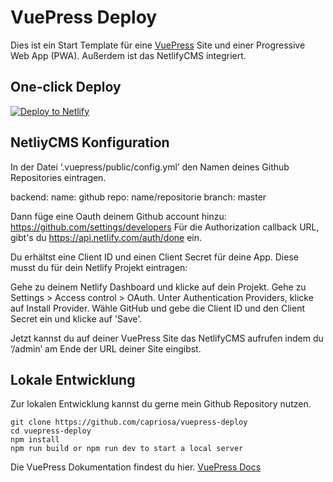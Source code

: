 # VuePress Deploy

Dies ist ein Start Template für eine [VuePress](https://vuepress.vuejs.org) Site und einer Progressive Web App (PWA).
Außerdem ist das NetlifyCMS integriert.

## One-click Deploy

[![Deploy to Netlify](https://www.netlify.com/img/deploy/button.svg)](https://app.netlify.com/start/deploy?repository=https://github.com/capriosa/vuepress-deploy)

## NetliyCMS Konfiguration

In der Datei ‘.vuepress/public/config.yml’ den Namen deines Github Repositories eintragen.

backend:
  name: github
  repo: name/repositorie
  branch: master

Dann füge eine Oauth deinem Github account hinzu: https://github.com/settings/developers Für die Authorization callback URL, gibt's du https://api.netlify.com/auth/done ein.

Du erhältst eine Client ID und einen Client Secret für deine App. Diese musst du für dein Netlify Projekt eintragen:

Gehe zu deinem Netlify Dashboard und klicke auf dein Projekt.
Gehe zu Settings > Access control > OAuth.
Unter Authentication Providers, klicke auf Install Provider.
Wähle GitHub und gebe die Client ID und den Client Secret ein und klicke auf 'Save'.

Jetzt kannst du auf deiner VuePress Site das NetlifyCMS aufrufen indem du ‘/admin’ am Ende der URL deiner Site eingibst.

<ShareTwitter sharetext="Artikel über den Netlify Deploy Button für VuePress" url="https://vuepress.de/install-vuepress/" />

## Lokale Entwicklung

Zur lokalen Entwicklung kannst du gerne mein Github Repository nutzen.

```bash{3}
git clone https://github.com/capriosa/vuepress-deploy
cd vuepress-deploy
npm install
npm run build or npm run dev to start a local server
```

Die VuePress Dokumentation findest du hier. [VuePress Docs](https://vuepress.vuejs.org)